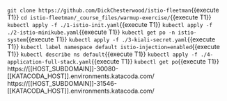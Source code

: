 `git clone https://github.com/DickChesterwood/istio-fleetman`{{execute T1}}
`cd istio-fleetman/_course_files/warmup-exercise/`{{execute T1}}
`kubectl apply -f ./1-istio-init.yaml`{{execute T1}}
`kubectl apply -f ./2-istio-minikube.yaml`{{execute T1}}
`kubectl get po -n istio-system`{{execute T1}}
`kubectl apply -f ./3-kiali-secret.yaml`{{execute T1}}
`kubectl label namespace default istio-injection=enabled`{{execute T1}}
`kubectl describe ns default`{{execute T1}}
`kubectl apply -f ./4-application-full-stack.yaml`{{execute T1}}
`kubectl get po`{{execute T1}}
https://[[HOST_SUBDOMAIN]]-30080-[[KATACODA_HOST]].environments.katacoda.com/
https://[[HOST_SUBDOMAIN]]-31546-[[KATACODA_HOST]].environments.katacoda.com/
